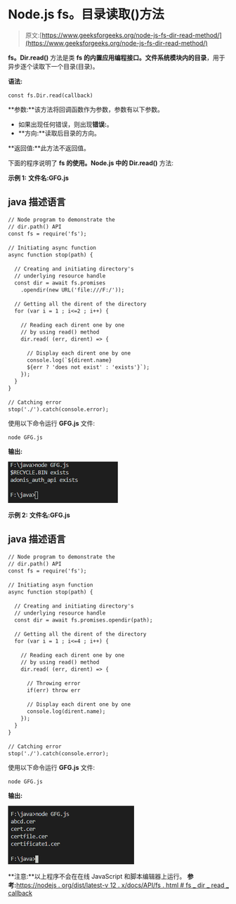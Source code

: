 # Node.js fs。目录读取()方法

> 原文:[https://www.geeksforgeeks.org/node-js-fs-dir-read-method/](https://www.geeksforgeeks.org/node-js-fs-dir-read-method/)

**fs。Dir.read()** 方法是类 **fs 的内置应用编程接口。**文件系统**模块内的目录**，用于异步逐个读取下一个目录(目录)。

**语法:**

```
const fs.Dir.read(callback)
```

**参数:**该方法将回调函数作为参数，参数有以下参数。

*   如果出现任何错误，则出现**错误:**。
*   **方向:**读取后目录的方向。

**返回值:**此方法不返回值。

下面的程序说明了 **fs 的使用。Node.js 中的 Dir.read()** 方法:

**示例 1:**
**文件名:GFG.js**

## java 描述语言

```
// Node program to demonstrate the
// dir.path() API
const fs = require('fs');

// Initiating async function
async function stop(path) {

  // Creating and initiating directory's
  // underlying resource handle
  const dir = await fs.promises
    .opendir(new URL('file:///F:/'));

  // Getting all the dirent of the directory
  for (var i = 1 ; i<=2 ; i++) {

    // Reading each dirent one by one
    // by using read() method
    dir.read( (err, dirent) => {

      // Display each dirent one by one
      console.log(`${dirent.name}
      ${err ? 'does not exist' : 'exists'}`);
    });
  }
}

// Catching error
stop('./').catch(console.error);
```

使用以下命令运行 **GFG.js** 文件:

```
node GFG.js
```

**输出:**

![](img/68719fc9cfbfd6055b6475377b51ef8c.png)

**示例 2:**
**文件名:GFG.js**

## java 描述语言

```
// Node program to demonstrate the
// dir.path() API
const fs = require('fs');

// Initiating asyn function
async function stop(path) {

  // Creating and initiating directory's
  // underlying resource handle
  const dir = await fs.promises.opendir(path);

  // Getting all the dirent of the directory
  for (var i = 1 ; i<=4 ; i++) {

    // Reading each dirent one by one
    // by using read() method
    dir.read( (err, dirent) => {

      // Throwing error
      if(err) throw err

      // Display each dirent one by one
      console.log(dirent.name);
    });
  }
}

// Catching error
stop('./').catch(console.error);
```

使用以下命令运行 **GFG.js** 文件:

```
node GFG.js
```

**输出:**

![](img/e64b559931ef70b44f797deed8c6f018.png)

**注意:**以上程序不会在在线 JavaScript 和脚本编辑器上运行。
**参考:**[https://nodejs . org/dist/latest-v 12 . x/docs/API/fs . html # fs _ dir _ read _ callback](https://nodejs.org/dist/latest-v12.x/docs/api/fs.html#fs_dir_read_callback)